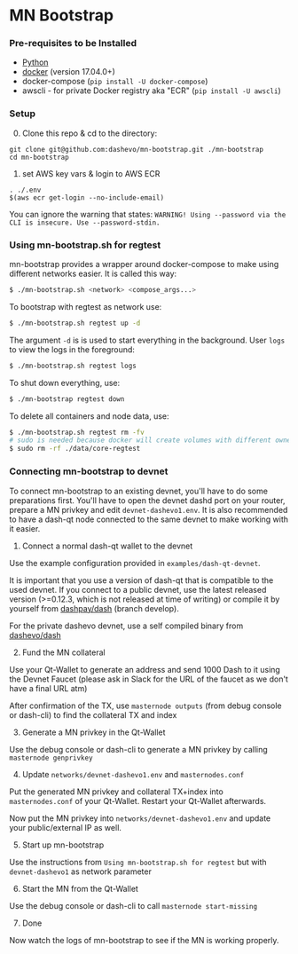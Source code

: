 # MN Bootstrap

### Pre-requisites to be Installed

* [Python](https://www.python.org/downloads/)
* [docker](https://docs.docker.com/engine/installation/) (version 17.04.0+)
* docker-compose (`pip install -U docker-compose`)
* awscli - for private Docker registry aka "ECR" (`pip install -U awscli`)

### Setup

0. Clone this repo & cd to the directory:

```
git clone git@github.com:dashevo/mn-bootstrap.git ./mn-bootstrap
cd mn-bootstrap
```

1. set AWS key vars & login to AWS ECR

```
. ./.env
$(aws ecr get-login --no-include-email)
```

You can ignore the warning that states: `WARNING! Using --password via the CLI is insecure. Use --password-stdin.`

### Using mn-bootstrap.sh for regtest

mn-bootstrap provides a wrapper around docker-compose to make using different networks
easier. It is called this way:

```bash
$ ./mn-bootstrap.sh <network> <compose_args...>
```

To bootstrap with regtest as network use:

```bash
$ ./mn-bootstrap.sh regtest up -d
```

The argument `-d` is is used to start everything in the background. User `logs`
to view the logs in the foreground:

```bash
$ ./mn-bootstrap.sh regtest logs
```

To shut down everything, use:

```bash
$ ./mn-bootstrap regtest down
```

To delete all containers and node data, use:

```bash
$ ./mn-bootstrap.sh regtest rm -fv
# sudo is needed because docker will create volumes with different owner then your user
$ sudo rm -rf ./data/core-regtest
```

### Connecting mn-bootstrap to devnet

To connect mn-bootstrap to an existing devnet, you'll have to do some preparations first. You'll have to open the devnet
dashd port on your router, prepare a MN privkey and edit `devnet-dashevo1.env`. It is also recommended to have a dash-qt
node connected to the same devnet to make working with it easier.

1. Connect a normal dash-qt wallet to the devnet

Use the example configuration provided in `examples/dash-qt-devnet`.

It is important that you use a version of dash-qt that is compatible to the used devnet.
If you connect to a public devnet, use the latest released version (>=0.12.3, which is not released at time of writing)
or compile it by yourself from [dashpay/dash](https://github.com/dashpay/dash) (branch develop).

For the private dashevo devnet, use a self compiled binary from [dashevo/dash](https://github.com/dashevo/dash)

2. Fund the MN collateral

Use your Qt-Wallet to generate an address and send 1000 Dash to it using the Devnet Faucet
(please ask in Slack for the URL of the faucet as we don't have a final URL atm)

After confirmation of the TX, use `masternode outputs` (from debug console or dash-cli) to find the collateral TX and index

3. Generate a MN privkey in the Qt-Wallet

Use the debug console or dash-cli to generate a MN privkey by calling `masternode genprivkey`

4. Update `networks/devnet-dashevo1.env` and `masternodes.conf`

Put the generated MN privkey and collateral TX+index into `masternodes.conf` of your Qt-Wallet. Restart your Qt-Wallet afterwards.

Now put the MN privkey into `networks/devnet-dashevo1.env` and update your public/external IP as well.

5. Start up mn-bootstrap

Use the instructions from `Using mn-bootstrap.sh for regtest` but with `devnet-dashevo1` as network parameter

6. Start the MN from the Qt-Wallet

Use the debug console or dash-cli to call `masternode start-missing`

7. Done

Now watch the logs of mn-bootstrap to see if the MN is working properly.
